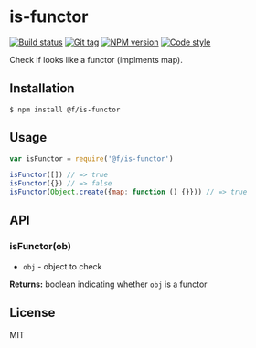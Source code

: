 
# is-functor

[![Build status][travis-image]][travis-url]
[![Git tag][git-image]][git-url]
[![NPM version][npm-image]][npm-url]
[![Code style][standard-image]][standard-url]

Check if looks like a functor (implments map).

## Installation

    $ npm install @f/is-functor

## Usage

```js
var isFunctor = require('@f/is-functor')

isFunctor([]) // => true
isFunctor({}) // => false
isFunctor(Object.create({map: function () {}})) // => true
```

## API

### isFunctor(ob)

- `obj` - object to check

**Returns:** boolean indicating whether `obj` is a functor

## License

MIT

[travis-image]: https://img.shields.io/travis/micro-js/is-functor.svg?style=flat-square
[travis-url]: https://travis-ci.org/micro-js/is-functor
[git-image]: https://img.shields.io/github/tag/micro-js/is-functor.svg
[git-url]: https://github.com/micro-js/is-functor
[standard-image]: https://img.shields.io/badge/code%20style-standard-brightgreen.svg?style=flat
[standard-url]: https://github.com/feross/standard
[npm-image]: https://img.shields.io/npm/v/@f/is-functor.svg?style=flat-square
[npm-url]: https://npmjs.org/package/@f/is-functor
